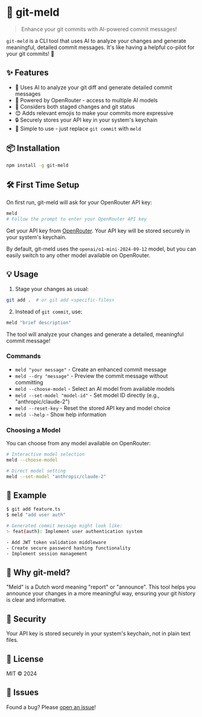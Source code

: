 # 🔄 git-meld

> Enhance your git commits with AI-powered commit messages!

`git-meld` is a CLI tool that uses AI to analyze your changes and generate meaningful, detailed commit messages. It's like having a helpful co-pilot for your git commits! 🚀

## ✨ Features

- 🤖 Uses AI to analyze your git diff and generate detailed commit messages
- 🔄 Powered by OpenRouter - access to multiple AI models
- 🎯 Considers both staged changes and git status
- 😊 Adds relevant emojis to make your commits more expressive
- 🔒 Securely stores your API key in your system's keychain
- 🚀 Simple to use - just replace `git commit` with `meld`

## 📦 Installation

```bash
npm install -g git-meld
```

## 🛠️ First Time Setup

On first run, git-meld will ask for your OpenRouter API key:

```bash
meld
# Follow the prompt to enter your OpenRouter API key
```

Get your API key from [OpenRouter](https://openrouter.ai/keys).
Your API key will be stored securely in your system's keychain.

By default, git-meld uses the `openai/o1-mini-2024-09-12` model, but you can easily switch to any other model available on OpenRouter.

## 💡 Usage

1. Stage your changes as usual:

```bash
git add .  # or git add <specific-files>
```

2. Instead of `git commit`, use:

```bash
meld "brief description"
```

The tool will analyze your changes and generate a detailed, meaningful commit message!

### Commands

- `meld "your message"` - Create an enhanced commit message
- `meld --dry "message"` - Preview the commit message without committing
- `meld --choose-model` - Select an AI model from available models
- `meld --set-model "model-id"` - Set model ID directly (e.g., "anthropic/claude-2")
- `meld --reset-key` - Reset the stored API key and model choice
- `meld --help` - Show help information

### Choosing a Model

You can choose from any model available on OpenRouter:

```bash
# Interactive model selection
meld --choose-model

# Direct model setting
meld --set-model "anthropic/claude-2"
```

## 📝 Example

```bash
$ git add feature.ts
$ meld "add user auth"

# Generated commit message might look like:
✨ feat(auth): Implement user authentication system

- Add JWT token validation middleware
- Create secure password hashing functionality
- Implement session management
```

## 🤔 Why git-meld?

"Meld" is a Dutch word meaning "report" or "announce". This tool helps you announce your changes in a more meaningful way, ensuring your git history is clear and informative.

## 🔑 Security

Your API key is stored securely in your system's keychain, not in plain text files.

## 📄 License

MIT © 2024

## 🐛 Issues

Found a bug? Please [open an issue](https://github.com/mingoes/meld/issues)!
